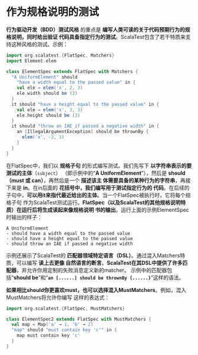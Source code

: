 作为规格说明的测试
===================================================================================
**行为驱动开发（BDD）测试风格** 的重点是 **编写人类可读的关于代码预期行为的规格说明，同时给出验证
代码具备指定行为的测试**。ScalaTest包含了若干特质来支持这种风格的测试。示例：
```scala
import org.scalatest.{FlatSpec, Matchers}
import Element.elem

class ElementSpec extends FlatSpec with Matchers {
  "A UniformElement" should
    "have a width equal to the passed value" in {
    val ele = elem('x', 2, 3)
    ele.width should be (2)
  }
  it should "have a height equal to the passed value" in {
    val ele = elem('x', 3, 3)
    ele.height should be (3)
  }
  it should "throw an IAE if passed a negative width" in {
    an [IllegalArgumentException] should be thrownBy {
      elem('x', -2, 3)
    }
  }
}
```
在FlatSpec中，我们以 **规格子句** 的形式编写测试。我们先写下 **以字符串表示的要测试的主体**（`subject`）
（即示例中的“**A UniformElement**”），然后是 **should（must 或 can）**，再然后是一个 **描述该主
体需要具备的某种行为的字符串**，再接下来是 **in**。在in后面的 **花括号中，我们编写用于测试指定行为的
代码**。在后续的子句中，**可以用it来指代最近给出的主体**。当一个FlatSpec被执行时，它将每个规格子句
作为ScalaTest测试运行。**FlatSpec（以及ScalaTest的其他规格说明特质）在运行后将生成读起来像规格说明
书的输出**。运行上面的示例ElementSpec时输出的样子：
```
A UniformElement
- should have a width equal to the passed value 
- should have a height equal to the passed value 
- should throw an IAE if passed a negative width
```
示例还展示了ScalaTest的 **匹配器领域特定语言（DSL）**。通过混入Matchers特质，可以编写 **读上去更像
自然语言的断言**。**ScalaTest在其DSL中提供了许多匹配器**，并允许你用定制的失败消息定义新的matcher。
示例中的匹配器包括“**should be**”和“**`an [......] should be thrownBy {......}`**”这样的语法。

**如果相比should你更喜欢must，也可以选择混入MustMatchers**。例如，混入MustMatchers将允许你编写
这样的表达式：
```scala
import org.scalatest.{FlatSpec, MustMatchers}

class ElementSpec2 extends FlatSpec with MustMatchers {
  val map = Map('a' → 1, 'b' → 2)
  "map" should "must contain key 'c'" in {
    map must contain key 'c'
  }
}
```

